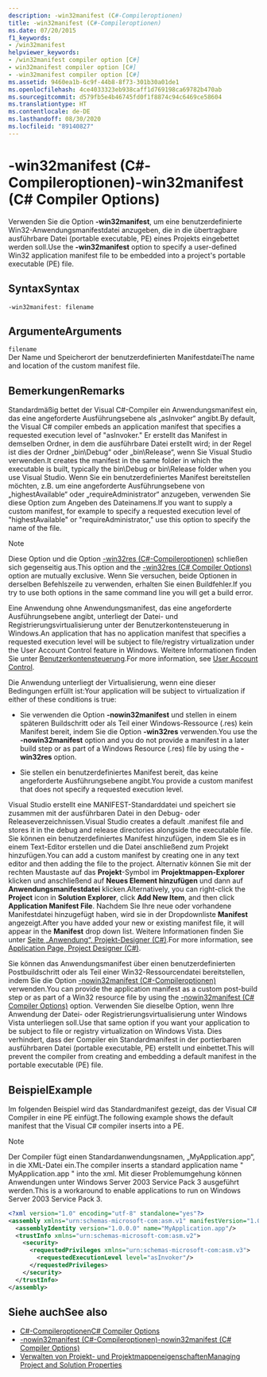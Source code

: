```yaml
---
description: -win32manifest (C#-Compileroptionen)
title: -win32manifest (C#-Compileroptionen)
ms.date: 07/20/2015
f1_keywords:
- /win32manifest
helpviewer_keywords:
- /win32manifest compiler option [C#]
- win32manifest compiler option [C#]
- -win32manifest compiler option [C#]
ms.assetid: 9460ea1b-6c9f-44b8-8f73-301b30a01de1
ms.openlocfilehash: 4ce4033323eb938caff1d769198ca69782b470ab
ms.sourcegitcommit: d579fb5e4b46745fd0f1f8874c94c6469ce58604
ms.translationtype: HT
ms.contentlocale: de-DE
ms.lasthandoff: 08/30/2020
ms.locfileid: "89140827"
---
```

# <a name="-win32manifest-c-compiler-options"></a><span data-ttu-id="9eed2-103">-win32manifest (C#-Compileroptionen)</span><span class="sxs-lookup"><span data-stu-id="9eed2-103">-win32manifest (C# Compiler Options)</span></span>
<span data-ttu-id="9eed2-104">Verwenden Sie die Option **-win32manifest**, um eine benutzerdefinierte Win32-Anwendungsmanifestdatei anzugeben, die in die übertragbare ausführbare Datei (portable executable, PE) eines Projekts eingebettet werden soll.</span><span class="sxs-lookup"><span data-stu-id="9eed2-104">Use the **-win32manifest** option to specify a user-defined Win32 application manifest file to be embedded into a project's portable executable (PE) file.</span></span>  
  
## <a name="syntax"></a><span data-ttu-id="9eed2-105">Syntax</span><span class="sxs-lookup"><span data-stu-id="9eed2-105">Syntax</span></span>  
  
```console  
-win32manifest: filename  
```  
  
## <a name="arguments"></a><span data-ttu-id="9eed2-106">Argumente</span><span class="sxs-lookup"><span data-stu-id="9eed2-106">Arguments</span></span>  
 `filename`  
 <span data-ttu-id="9eed2-107">Der Name und Speicherort der benutzerdefinierten Manifestdatei</span><span class="sxs-lookup"><span data-stu-id="9eed2-107">The name and location of the custom manifest file.</span></span>  
  
## <a name="remarks"></a><span data-ttu-id="9eed2-108">Bemerkungen</span><span class="sxs-lookup"><span data-stu-id="9eed2-108">Remarks</span></span>  
 <span data-ttu-id="9eed2-109">Standardmäßig bettet der Visual C#-Compiler ein Anwendungsmanifest ein, das eine angeforderte Ausführungsebene als „asInvoker“ angibt.</span><span class="sxs-lookup"><span data-stu-id="9eed2-109">By default, the Visual C# compiler embeds an application manifest that specifies a requested execution level of "asInvoker."</span></span> <span data-ttu-id="9eed2-110">Er erstellt das Manifest in demselben Ordner, in dem die ausführbare Datei erstellt wird; in der Regel ist dies der Ordner „bin\Debug“ oder „bin\Release“, wenn Sie Visual Studio verwenden.</span><span class="sxs-lookup"><span data-stu-id="9eed2-110">It creates the manifest in the same folder in which the executable is built, typically the bin\Debug or bin\Release folder when you use Visual Studio.</span></span> <span data-ttu-id="9eed2-111">Wenn Sie ein benutzerdefiniertes Manifest bereitstellen möchten, z.B. um eine angeforderte Ausführungsebene von „highestAvailable“ oder „requireAdministrator“ anzugeben, verwenden Sie diese Option zum Angeben des Dateinamens.</span><span class="sxs-lookup"><span data-stu-id="9eed2-111">If you want to supply a custom manifest, for example to specify a requested execution level of "highestAvailable" or "requireAdministrator," use this option to specify the name of the file.</span></span>  
  
> [!NOTE]
> <span data-ttu-id="9eed2-112">Diese Option und die Option [-win32res (C#-Compileroptionen)](./win32res-compiler-option.md) schließen sich gegenseitig aus.</span><span class="sxs-lookup"><span data-stu-id="9eed2-112">This option and the [-win32res (C# Compiler Options)](./win32res-compiler-option.md) option are mutually exclusive.</span></span> <span data-ttu-id="9eed2-113">Wenn Sie versuchen, beide Optionen in derselben Befehlszeile zu verwenden, erhalten Sie einen Buildfehler.</span><span class="sxs-lookup"><span data-stu-id="9eed2-113">If you try to use both options in the same command line you will get a build error.</span></span>  
  
 <span data-ttu-id="9eed2-114">Eine Anwendung ohne Anwendungsmanifest, das eine angeforderte Ausführungsebene angibt, unterliegt der Datei- und Registrierungsvirtualisierung unter der Benutzerkontensteuerung in Windows.</span><span class="sxs-lookup"><span data-stu-id="9eed2-114">An application that has no application manifest that specifies a requested execution level will be subject to file/registry virtualization under the User Account Control feature in Windows.</span></span> <span data-ttu-id="9eed2-115">Weitere Informationen finden Sie unter [Benutzerkontensteuerung](/windows/access-protection/user-account-control/user-account-control-overview).</span><span class="sxs-lookup"><span data-stu-id="9eed2-115">For more information, see [User Account Control](/windows/access-protection/user-account-control/user-account-control-overview).</span></span>  
  
 <span data-ttu-id="9eed2-116">Die Anwendung unterliegt der Virtualisierung, wenn eine dieser Bedingungen erfüllt ist:</span><span class="sxs-lookup"><span data-stu-id="9eed2-116">Your application will be subject to virtualization if either of these conditions is true:</span></span>  
  
- <span data-ttu-id="9eed2-117">Sie verwenden die Option **-nowin32manifest** und stellen in einem späteren Buildschritt oder als Teil einer Windows-Ressource (.res) kein Manifest bereit, indem Sie die Option **-win32res** verwenden.</span><span class="sxs-lookup"><span data-stu-id="9eed2-117">You use the **-nowin32manifest** option and you do not provide a manifest in a later build step or as part of a Windows Resource (.res) file by using the **-win32res** option.</span></span>  
  
- <span data-ttu-id="9eed2-118">Sie stellen ein benutzerdefiniertes Manifest bereit, das keine angeforderte Ausführungsebene angibt.</span><span class="sxs-lookup"><span data-stu-id="9eed2-118">You provide a custom manifest that does not specify a requested execution level.</span></span>  
  
 <span data-ttu-id="9eed2-119">Visual Studio erstellt eine MANIFEST-Standarddatei und speichert sie zusammen mit der ausführbaren Datei in den Debug- oder Releaseverzeichnissen.</span><span class="sxs-lookup"><span data-stu-id="9eed2-119">Visual Studio creates a default .manifest file and stores it in the debug and release directories alongside the executable file.</span></span> <span data-ttu-id="9eed2-120">Sie können ein benutzerdefiniertes Manifest hinzufügen, indem Sie es in einem Text-Editor erstellen und die Datei anschließend zum Projekt hinzufügen.</span><span class="sxs-lookup"><span data-stu-id="9eed2-120">You can add a custom manifest by creating one in any text editor and then adding the file to the project.</span></span> <span data-ttu-id="9eed2-121">Alternativ können Sie mit der rechten Maustaste auf das **Projekt**-Symbol im **Projektmappen-Explorer** klicken und anschließend auf **Neues Element hinzufügen** und dann auf **Anwendungsmanifestdatei** klicken.</span><span class="sxs-lookup"><span data-stu-id="9eed2-121">Alternatively, you can right-click the **Project** icon in **Solution Explorer**, click **Add New Item**, and then click **Application Manifest File**.</span></span> <span data-ttu-id="9eed2-122">Nachdem Sie Ihre neue oder vorhandene Manifestdatei hinzugefügt haben, wird sie in der Dropdownliste **Manifest** angezeigt.</span><span class="sxs-lookup"><span data-stu-id="9eed2-122">After you have added your new or existing manifest file, it will appear in the **Manifest** drop down list.</span></span> <span data-ttu-id="9eed2-123">Weitere Informationen finden Sie unter [Seite „Anwendung“, Projekt-Designer (C#)](/visualstudio/ide/reference/application-page-project-designer-csharp).</span><span class="sxs-lookup"><span data-stu-id="9eed2-123">For more information, see [Application Page, Project Designer (C#)](/visualstudio/ide/reference/application-page-project-designer-csharp).</span></span>  
  
 <span data-ttu-id="9eed2-124">Sie können das Anwendungsmanifest über einen benutzerdefinierten Postbuildschritt oder als Teil einer Win32-Ressourcendatei bereitstellen, indem Sie die Option [-nowin32manifest (C#-Compileroptionen)](./nowin32manifest-compiler-option.md) verwenden.</span><span class="sxs-lookup"><span data-stu-id="9eed2-124">You can provide the application manifest as a custom post-build step or as part of a Win32 resource file by using the [-nowin32manifest (C# Compiler Options)](./nowin32manifest-compiler-option.md) option.</span></span> <span data-ttu-id="9eed2-125">Verwenden Sie dieselbe Option, wenn Ihre Anwendung der Datei- oder Registrierungsvirtualisierung unter Windows Vista unterliegen soll.</span><span class="sxs-lookup"><span data-stu-id="9eed2-125">Use that same option if you want your application to be subject to file or registry virtualization on Windows Vista.</span></span> <span data-ttu-id="9eed2-126">Dies verhindert, dass der Compiler ein Standardmanifest in der portierbaren ausführbaren Datei (portable executable, PE) erstellt und einbettet.</span><span class="sxs-lookup"><span data-stu-id="9eed2-126">This will prevent the compiler from creating and embedding a default manifest in the portable executable (PE) file.</span></span>  
  
## <a name="example"></a><span data-ttu-id="9eed2-127">Beispiel</span><span class="sxs-lookup"><span data-stu-id="9eed2-127">Example</span></span>  
 <span data-ttu-id="9eed2-128">Im folgenden Beispiel wird das Standardmanifest gezeigt, das der Visual C# Compiler in eine PE einfügt.</span><span class="sxs-lookup"><span data-stu-id="9eed2-128">The following example shows the default manifest that the Visual C# compiler inserts into a PE.</span></span>  
  
> [!NOTE]
> <span data-ttu-id="9eed2-129">Der Compiler fügt einen Standardanwendungsnamen, „MyApplication.app“, in die XML-Datei ein.</span><span class="sxs-lookup"><span data-stu-id="9eed2-129">The compiler inserts a standard application name " MyApplication.app " into the xml.</span></span> <span data-ttu-id="9eed2-130">Mit dieser Problemumgehung können Anwendungen unter Windows Server 2003 Service Pack 3 ausgeführt werden.</span><span class="sxs-lookup"><span data-stu-id="9eed2-130">This is a workaround to enable applications to run on Windows Server 2003 Service Pack 3.</span></span>  
  
```xml  
<?xml version="1.0" encoding="utf-8" standalone="yes"?>  
<assembly xmlns="urn:schemas-microsoft-com:asm.v1" manifestVersion="1.0">  
  <assemblyIdentity version="1.0.0.0" name="MyApplication.app"/>  
  <trustInfo xmlns="urn:schemas-microsoft-com:asm.v2">  
    <security>  
      <requestedPrivileges xmlns="urn:schemas-microsoft-com:asm.v3">  
        <requestedExecutionLevel level="asInvoker"/>  
      </requestedPrivileges>  
    </security>  
  </trustInfo>  
</assembly>  
```  
  
## <a name="see-also"></a><span data-ttu-id="9eed2-131">Siehe auch</span><span class="sxs-lookup"><span data-stu-id="9eed2-131">See also</span></span>

- [<span data-ttu-id="9eed2-132">C#-Compileroptionen</span><span class="sxs-lookup"><span data-stu-id="9eed2-132">C# Compiler Options</span></span>](./index.md)
- [<span data-ttu-id="9eed2-133">-nowin32manifest (C#-Compileroptionen)</span><span class="sxs-lookup"><span data-stu-id="9eed2-133">-nowin32manifest (C# Compiler Options)</span></span>](./nowin32manifest-compiler-option.md)
- [<span data-ttu-id="9eed2-134">Verwalten von Projekt- und Projektmappeneigenschaften</span><span class="sxs-lookup"><span data-stu-id="9eed2-134">Managing Project and Solution Properties</span></span>](/visualstudio/ide/managing-project-and-solution-properties)
